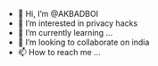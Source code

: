 - 👋 Hi, I’m @AKBADBOI
- 👀 I’m interested in privacy hacks
- 🌱 I’m currently learning ...
- 💞️ I’m looking to collaborate on india
- 📫 How to reach me ...

<!---
AKBADBOI/AKBADBOI is a ✨ special ✨ repository because its `README.md` (this file) appears on your GitHub profile.
You can click the Preview link to take a look at your changes.
--->
